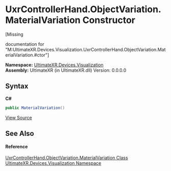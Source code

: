 # UxrControllerHand.ObjectVariation.MaterialVariation Constructor 
 

\[Missing <summary> documentation for "M:UltimateXR.Devices.Visualization.UxrControllerHand.ObjectVariation.MaterialVariation.#ctor"\]

**Namespace:**&nbsp;<a href="N_UltimateXR_Devices_Visualization">UltimateXR.Devices.Visualization</a><br />**Assembly:**&nbsp;UltimateXR (in UltimateXR.dll) Version: 0.0.0.0

## Syntax

**C#**<br />
``` C#
public MaterialVariation()
```

<a href="UltimateXR/Scripts/Devices/Visualization/UxrControllerHand.cs" rel="noopener noreferrer" title="View the source code">View Source</a><br />

## See Also


#### Reference
<a href="T_UltimateXR_Devices_Visualization_UxrControllerHand_ObjectVariation_MaterialVariation">UxrControllerHand.ObjectVariation.MaterialVariation Class</a><br /><a href="N_UltimateXR_Devices_Visualization">UltimateXR.Devices.Visualization Namespace</a><br />